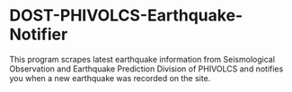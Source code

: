 # DOST-PHIVOLCS-Earthquake-Notifier
This program scrapes latest earthquake information from Seismological Observation and Earthquake Prediction Division of PHIVOLCS and notifies you when a new earthquake was recorded on the site.

